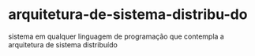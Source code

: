 # arquitetura-de-sistema-distribu-do
sistema em qualquer linguagem de programação que contempla a  arquitetura de sistema distribuído 
